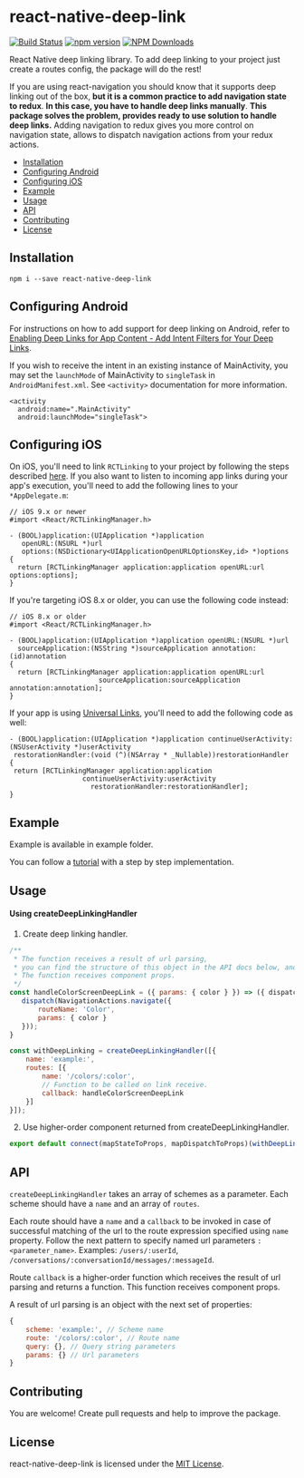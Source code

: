 # react-native-deep-link

[![Build Status](https://travis-ci.org/Starotitorov/react-native-deep-link.svg?branch=master)](https://travis-ci.org/Starotitorov/react-native-deep-link)
[![npm version](https://img.shields.io/npm/v/react-native-deep-link.svg)](https://www.npmjs.com/package/react-native-deep-link)
[![NPM Downloads](https://img.shields.io/npm/dt/react-native-deep-link.svg)](https://www.npmjs.com/package/react-native-deep-link)

React Native deep linking library.
To add deep linking to your project just create a routes config, the package will do the rest!

If you are using react-navigation you should know that it supports deep linking out of the box,
**but it is a common practice to add navigation state to redux**.
**In this case, you have to handle deep links manually**.
**This package solves the problem, provides ready to use solution to handle deep links.**
Adding navigation to redux gives you more control on navigation state, allows to dispatch navigation actions from your redux actions. 

* [Installation](#installation)
* [Configuring Android](#configuring-android)
* [Configuring iOS](#configuring-ios)
* [Example](#example)
* [Usage](#usage)
* [API](#api)
* [Contributing](#contributing)
* [License](#license)

## Installation

```
npm i --save react-native-deep-link
```

## Configuring Android

For instructions on how to add support for deep linking on Android, refer to [Enabling Deep Links for App Content - Add Intent Filters for Your Deep Links](https://developer.android.com/training/app-links/deep-linking.html#adding-filters).

If you wish to receive the intent in an existing instance of MainActivity, you may set the `launchMode` of MainActivity to `singleTask` in `AndroidManifest.xml`. See `<activity>` documentation for more information.

```
<activity
  android:name=".MainActivity"
  android:launchMode="singleTask">
```

## Configuring iOS

On iOS, you'll need to link `RCTLinking` to your project by following the steps described [here](https://facebook.github.io/react-native/docs/linking-libraries-ios.html#manual-linking). If you also want to listen to incoming app links during your app's execution, you'll need to add the following lines to your `*AppDelegate.m`:

```
// iOS 9.x or newer
#import <React/RCTLinkingManager.h>

- (BOOL)application:(UIApplication *)application
   openURL:(NSURL *)url
   options:(NSDictionary<UIApplicationOpenURLOptionsKey,id> *)options
{
  return [RCTLinkingManager application:application openURL:url options:options];
}
```

If you're targeting iOS 8.x or older, you can use the following code instead:

```
// iOS 8.x or older
#import <React/RCTLinkingManager.h>

- (BOOL)application:(UIApplication *)application openURL:(NSURL *)url
  sourceApplication:(NSString *)sourceApplication annotation:(id)annotation
{
  return [RCTLinkingManager application:application openURL:url
                      sourceApplication:sourceApplication annotation:annotation];
}
```

If your app is using [Universal Links](https://developer.apple.com/library/content/documentation/General/Conceptual/AppSearch/UniversalLinks.html), you'll need to add the following code as well:

```
- (BOOL)application:(UIApplication *)application continueUserActivity:(NSUserActivity *)userActivity
 restorationHandler:(void (^)(NSArray * _Nullable))restorationHandler
{
 return [RCTLinkingManager application:application
                  continueUserActivity:userActivity
                    restorationHandler:restorationHandler];
}
```

## Example

Example is available in example folder.

You can follow a [tutorial](https://medium.com/@starotitorov1997/handle-deep-links-in-react-native-apps-b22055149b3a) with a step by step implementation.

## Usage

#### Using createDeepLinkingHandler

1. Create deep linking handler.

```js
/**
 * The function receives a result of url parsing,
 * you can find the structure of this object in the API docs below, and returns a function.
 * The function receives component props.
 */
const handleColorScreenDeepLink = ({ params: { color } }) => ({ dispatch }) => {
   dispatch(NavigationActions.navigate({
       routeName: 'Color',
       params: { color }
   }));
}

const withDeepLinking = createDeepLinkingHandler([{
    name: 'example:',
    routes: [{
        name: '/colors/:color',
        // Function to be called on link receive.
        callback: handleColorScreenDeepLink
    }]
}]);
```

2. Use higher-order component returned from createDeepLinkingHandler.

```js
export default connect(mapStateToProps, mapDispatchToProps)(withDeepLinking(App));
```

## API

`createDeepLinkingHandler` takes an array of schemes as a parameter. Each scheme should have a `name` and an array of `routes`.

Each route should have a `name` and a `callback` to be invoked in case of successful matching of the url to the route expression specified using `name` property.
Follow the next pattern to specify named url parameters `:<parameter_name>`.
Examples: `/users/:userId`, `/conversations/:conversationId/messages/:messageId`.

Route `callback` is a higher-order function which receives the result of url parsing and returns a function.
This function receives component props.

A result of url parsing is an object with the next set of properties:
```js
{
    scheme: 'example:', // Scheme name
    route: '/colors/:color', // Route name
    query: {}, // Query string parameters
    params: {} // Url parameters
}
```

## Contributing

You are welcome! Create pull requests and help to improve the package.

## License

react-native-deep-link is licensed under the [MIT License](LICENSE).
